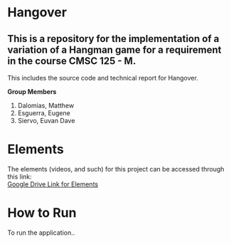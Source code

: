 # Hangover
## This is a repository for the implementation of a variation of a Hangman game for a requirement in the course CMSC 125 - M.

This includes the source code and technical report for Hangover.

**Group Members**
  1. Dalomias, Matthew
  2. Esguerra, Eugene 
  3. Siervo, Euvan Dave

# Elements

The elements (videos, and such) for this project can be accessed through this link:<br/>
[Google Drive Link for Elements](https://drive.google.com/drive/folders/1Il7qDbXSA1z9Wi97Sb6Amgke5ejAP4kV?usp=sharing)<br/>

# How to Run

To run the application..
